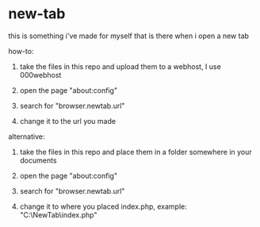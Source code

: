 # new-tab
this is something i've made for myself that is there when i open a new tab

how-to:

1. take the files in this repo and upload them to a webhost, I use 000webhost

2. open the page "about:config"

3. search for "browser.newtab.url"

4. change it to the url you made


alternative:

1. take the files in this repo and place them in a folder somewhere in your documents

2. open the page "about:config"

3. search for "browser.newtab.url"

4. change it to where you placed index.php, example: "C:\NewTab\index.php"
